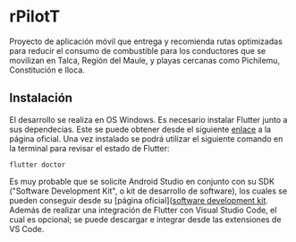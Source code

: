 # rPilotT
Proyecto de aplicación móvil que entrega y recomienda rutas optimizadas para reducir el consumo de combustible para los conductores que se movilizan en Talca, Región del Maule, y playas cercanas como Pichilemu, Constitución e Iloca.

## Instalación
El desarrollo se realiza en OS Windows. Es necesario instalar Flutter junto a sus dependecias. Este se puede obtener desde el siguiente [enlace](https://docs.flutter.dev/get-started/install/windows/mobile) a la página oficial. Una vez instalado se podrá utilizar el siguiente comando en la terminal para revisar el estado de Flutter:
```PS
flutter doctor
```
Es muy probable que se solicite Android Studio en conjunto con su SDK ("Software Development Kit", o kit de desarrollo de software), los cuales se pueden conseguir desde su [página oficial]([software development kit](https://developer.android.com/studio?hl=es-419). Además de realizar una integración de Flutter con Visual Studio Code, el cual es opcional; se puede descargar e integrar desde las extensiones de VS Code.
